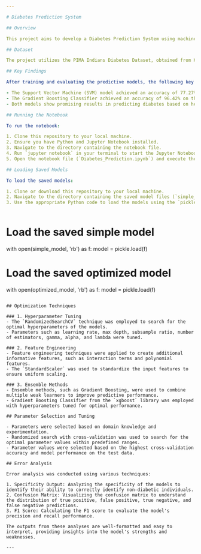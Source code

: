 ```yaml
---

# Diabetes Prediction System

## Overview

This project aims to develop a Diabetes Prediction System using machine learning techniques. The system predicts the likelihood of an individual having diabetes based on various health parameters such as glucose level, blood pressure, BMI, etc. The objective is to aid in the early detection and management of diabetes, thereby improving health outcomes.

## Dataset

The project utilizes the PIMA Indians Diabetes Dataset, obtained from Kaggle. This dataset contains health parameters of PIMA Indian women, including pregnancies, glucose level, blood pressure, skin thickness, insulin level, BMI, diabetes pedigree function, and age.

## Key Findings

After training and evaluating the predictive models, the following key findings were observed:

- The Support Vector Machine (SVM) model achieved an accuracy of 77.27% on the test data.
- The Gradient Boosting Classifier achieved an accuracy of 96.42% on the test data.
- Both models show promising results in predicting diabetes based on health parameters.

## Running the Notebook

To run the notebook:

1. Clone this repository to your local machine.
2. Ensure you have Python and Jupyter Notebook installed.
3. Navigate to the directory containing the notebook file.
4. Run `jupyter notebook` in your terminal to start the Jupyter Notebook server.
5. Open the notebook file (`Diabetes_Prediction.ipynb`) and execute the cells sequentially.

## Loading Saved Models

To load the saved models:

1. Clone or download this repository to your local machine.
2. Navigate to the directory containing the saved model files (`simple_model.pkl` and `optimized_model.pkl`).
3. Use the appropriate Python code to load the models using the `pickle` module.
   
  ```
# Load the saved simple model
with open(simple_model, 'rb') as f:
    model = pickle.load(f)


# Load the saved optimized model
with open(optimized_model, 'rb') as f:
    model = pickle.load(f)
```

## Optimization Techniques

### 1. Hyperparameter Tuning
- The `RandomizedSearchCV` technique was employed to search for the optimal hyperparameters of the models.
- Parameters such as learning rate, max depth, subsample ratio, number of estimators, gamma, alpha, and lambda were tuned.

### 2. Feature Engineering
- Feature engineering techniques were applied to create additional informative features, such as interaction terms and polynomial features.
- The `StandardScaler` was used to standardize the input features to ensure uniform scaling.

### 3. Ensemble Methods
- Ensemble methods, such as Gradient Boosting, were used to combine multiple weak learners to improve predictive performance.
- Gradient Boosting Classifier from the `xgboost` library was employed with hyperparameters tuned for optimal performance.

## Parameter Selection and Tuning

- Parameters were selected based on domain knowledge and experimentation.
- Randomized search with cross-validation was used to search for the optimal parameter values within predefined ranges.
- Parameter values were selected based on the highest cross-validation accuracy and model performance on the test data.

## Error Analysis

Error analysis was conducted using various techniques:

1. Specificity Output: Analyzing the specificity of the models to identify their ability to correctly identify non-diabetic individuals.
2. Confusion Matrix: Visualizing the confusion matrix to understand the distribution of true positive, false positive, true negative, and false negative predictions.
3. F1 Score: Calculating the F1 score to evaluate the model's precision and recall performance.

The outputs from these analyses are well-formatted and easy to interpret, providing insights into the model's strengths and weaknesses.

---
```

